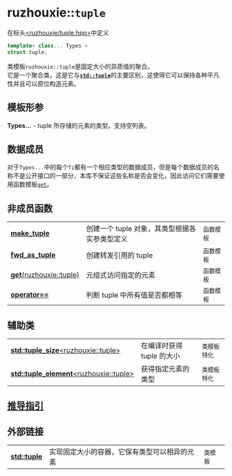 # ruzhouxie::`tuple`
在标头[<ruzhouxie/tuple.hpp>](../../headers/tuple.md)中定义
```cpp
template< class... Types >
struct tuple;
```
类模板`ruzhouxie::tuple`是固定大小的异质值的聚合。  
它是一个聚合类，这是它与[**`std::tuple`**](https://zh.cppreference.com/w/cpp/utility/tuple)的主要区别，这使得它可以保持各种平凡性并且可以原位构造元素。
## 模板形参
**Types...**    -  tuple 所存储的元素的类型。支持空列表。
## 数据成员
对于`Types...`中的每个`Ti`都有一个相应类型的数据成员，但是每个数据成员的名称不是公开接口的一部分，本库不保证这些名称是否会变化，因此访问它们需要使用函数模板[`get`](get.md)。
## 非成员函数
||||
| --- | --- | --- |
| [**make_tuple**](make_tuple.md) | 创建一个 tuple 对象，其类型根据各实参类型定义 | `函数模板` |
| [**fwd_as_tuple**](fwd_as_tuple.md) | 创建转发引用的 tuple | `函数模板` |
| [**get**(ruzhouxie::tuple)](get.md) | 元组式访问指定的元素 | `函数模板` |
| [**operator==**](operator_cmp.md) | 判断 tuple 中所有值是否都相等 | `函数模板` |
## 辅助类
||||
| --- | --- | --- |
| [**std::tuple_size**\<ruzhouxie::tuple\>](tuple_size.md) | 在编译时获得 tuple 的大小 | `类模板特化` |
| [**std::tuple_element**\<ruzhouxie::tuple\>](tuple_element.md) | 获得指定元素的类型 | `类模板特化` |
## [推导指引](deduction_guides.md)
## 外部链接
||||
|-|-|-|
| [**std::tuple**](https://zh.cppreference.com/w/cpp/utility/tuple) | 实现固定大小的容器，它保有类型可以相异的元素 | `类模板` |